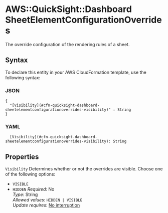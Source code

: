 # AWS::QuickSight::Dashboard SheetElementConfigurationOverrides<a name="aws-properties-quicksight-dashboard-sheetelementconfigurationoverrides"></a>

The override configuration of the rendering rules of a sheet\.

## Syntax<a name="aws-properties-quicksight-dashboard-sheetelementconfigurationoverrides-syntax"></a>

To declare this entity in your AWS CloudFormation template, use the following syntax:

### JSON<a name="aws-properties-quicksight-dashboard-sheetelementconfigurationoverrides-syntax.json"></a>

```
{
  "[Visibility](#cfn-quicksight-dashboard-sheetelementconfigurationoverrides-visibility)" : String
}
```

### YAML<a name="aws-properties-quicksight-dashboard-sheetelementconfigurationoverrides-syntax.yaml"></a>

```
  [Visibility](#cfn-quicksight-dashboard-sheetelementconfigurationoverrides-visibility): String
```

## Properties<a name="aws-properties-quicksight-dashboard-sheetelementconfigurationoverrides-properties"></a>

`Visibility`  <a name="cfn-quicksight-dashboard-sheetelementconfigurationoverrides-visibility"></a>
Determines whether or not the overrides are visible\. Choose one of the following options:  
+  `VISIBLE` 
+  `HIDDEN` 
*Required*: No  
*Type*: String  
*Allowed values*: `HIDDEN | VISIBLE`  
*Update requires*: [No interruption](https://docs.aws.amazon.com/AWSCloudFormation/latest/UserGuide/using-cfn-updating-stacks-update-behaviors.html#update-no-interrupt)